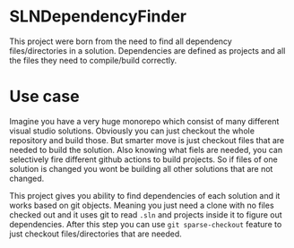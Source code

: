 # SLNDependencyFinder

This project were born from the need to find all dependency files/directories in a solution. Dependencies are defined as projects and all the files they need to compile/build correctly.

# Use case
Imagine you have a very huge monorepo which consist of many different visual studio solutions. Obviously you can just checkout the whole repository and build those.
But smarter move is just checkout files that are needed to build the solution. 
Also knowing what fiels are needed, you can selectively fire different github actions to build projects. So if files of one solution is changed you wont be building all other solutions that are not changed.

This project gives you ability to find dependencies of each solution and it works based on git objects. Meaning you just need a clone with no files checked out and it uses git to read `.sln` and projects inside it to figure out dependencies.
After this step you can use `git sparse-checkout` feature to just checkout files/directories that are needed.

